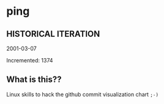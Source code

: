 # ping

## HISTORICAL ITERATION
2001-03-07

Incremented: 1374

## What is this?? 
Linux skills to hack the github commit visualization chart `;-)`
